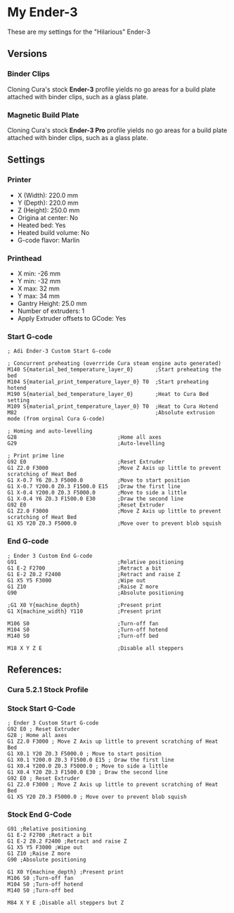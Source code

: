 # My Ender-3

These are my settings for the "Hilarious" Ender-3

## Versions

### Binder Clips

Cloning Cura's stock **Ender-3** profile yields no go areas for a build plate attached with binder clips, such as a glass plate.

### Magnetic Build Plate

Cloning Cura's stock **Ender-3 Pro** profile yields no go areas for a build plate attached with binder clips, such as a glass plate.
 
## Settings

### Printer

* X (Width): 220.0 mm
* Y (Depth): 220.0 mm
* Z (Height): 250.0 mm
* Origina at center: No
* Heated bed: Yes
* Heated build volume: No
* G-code flavor: Marlin

### Printhead

* X min: -26 mm
* Y min: -32 mm
* X max: 32 mm
* Y max: 34 mm
* Gantry Height: 25.0 mm
* Number of extruders: 1
* Apply Extruder offsets to GCode: Yes

### Start G-code

```
; Adi Ender-3 Custom Start G-code

; Concurrent preheating (overrride Cura steam engine auto generated)
M140 S{material_bed_temperature_layer_0}       ;Start preheating the bed
M104 S{material_print_temperature_layer_0} T0  ;Start preheating hotend
M190 S{material_bed_temperature_layer_0}       ;Heat to Cura Bed setting 
M109 S{material_print_temperature_layer_0} T0  ;Heat to Cura Hotend
M82                                            ;Absolute extrusion mode (from orginal Cura G-code)

; Homing and auto-levelling
G28                                ;Home all axes
G29                                ;Auto-levelling

; Print prime line
G92 E0                             ;Reset Extruder
G1 Z2.0 F3000                      ;Move Z Axis up little to prevent scratching of Heat Bed
G1 X-0.7 Y6 Z0.3 F5000.0           ;Move to start position
G1 X-0.7 Y200.0 Z0.3 F1500.0 E15   ;Draw the first line
G1 X-0.4 Y200.0 Z0.3 F5000.0       ;Move to side a little
G1 X-0.4 Y6 Z0.3 F1500.0 E30       ;Draw the second line
G92 E0                             ;Reset Extruder
G1 Z2.0 F3000                      ;Move Z Axis up little to prevent scratching of Heat Bed
G1 X5 Y20 Z0.3 F5000.0             ;Move over to prevent blob squish
```

### End G-code

```
; Ender 3 Custom End G-code
G91                                ;Relative positioning
G1 E-2 F2700                       ;Retract a bit
G1 E-2 Z0.2 F2400                  ;Retract and raise Z
G1 X5 Y5 F3000                     ;Wipe out
G1 Z10                             ;Raise Z more
G90                                ;Absolute positioning

;G1 X0 Y{machine_depth}            ;Present print
G1 X{machine_width} Y110           ;Present print

M106 S0                            ;Turn-off fan
M104 S0                            ;Turn-off hotend
M140 S0                            ;Turn-off bed

M18 X Y Z E                        ;Disable all steppers
```



## References:

### Cura 5.2.1 Stock Profile

### Stock Start G-Code

```
; Ender 3 Custom Start G-code
G92 E0 ; Reset Extruder
G28 ; Home all axes
G1 Z2.0 F3000 ; Move Z Axis up little to prevent scratching of Heat Bed
G1 X0.1 Y20 Z0.3 F5000.0 ; Move to start position
G1 X0.1 Y200.0 Z0.3 F1500.0 E15 ; Draw the first line
G1 X0.4 Y200.0 Z0.3 F5000.0 ; Move to side a little
G1 X0.4 Y20 Z0.3 F1500.0 E30 ; Draw the second line
G92 E0 ; Reset Extruder
G1 Z2.0 F3000 ; Move Z Axis up little to prevent scratching of Heat Bed
G1 X5 Y20 Z0.3 F5000.0 ; Move over to prevent blob squish
```

### Stock End G-Code

```
G91 ;Relative positioning
G1 E-2 F2700 ;Retract a bit
G1 E-2 Z0.2 F2400 ;Retract and raise Z
G1 X5 Y5 F3000 ;Wipe out
G1 Z10 ;Raise Z more
G90 ;Absolute positioning

G1 X0 Y{machine_depth} ;Present print
M106 S0 ;Turn-off fan
M104 S0 ;Turn-off hotend
M140 S0 ;Turn-off bed

M84 X Y E ;Disable all steppers but Z
```